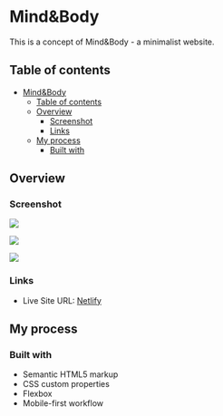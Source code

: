 # Mind&Body

This is a concept of Mind&Body - a minimalist website.

## Table of contents

- [Mind&Body](#mindbody)
  - [Table of contents](#table-of-contents)
  - [Overview](#overview)
    - [Screenshot](#screenshot)
    - [Links](#links)
  - [My process](#my-process)
    - [Built with](#built-with)

## Overview

### Screenshot

![](https://res.cloudinary.com/dfrx2gaww/image/upload/v1666702159/web-dev/screens/mind-body/desktop_d9biyb.jpg)

![](https://res.cloudinary.com/dfrx2gaww/image/upload/v1666702160/web-dev/screens/mind-body/mobile_rffd03.jpg)

![](https://res.cloudinary.com/dfrx2gaww/image/upload/v1666702159/web-dev/screens/mind-body/mobile-menu_lutvrj.jpg)

### Links

- Live Site URL: [Netlify]()

## My process

### Built with

- Semantic HTML5 markup
- CSS custom properties
- Flexbox
- Mobile-first workflow
